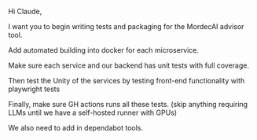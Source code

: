 Hi Claude, 

I want you to begin writing tests and packaging for the MordecAI advisor tool.

Add automated building into docker for each microservice. 

Make sure each service and our backend has unit tests with full coverage. 

Then test the Unity of the services by testing front-end functionality with playwright tests

Finally, make sure GH actions runs all these tests. (skip anything requiring LLMs until we have a self-hosted runner with GPUs)

We also need to add in dependabot tools. 
 

